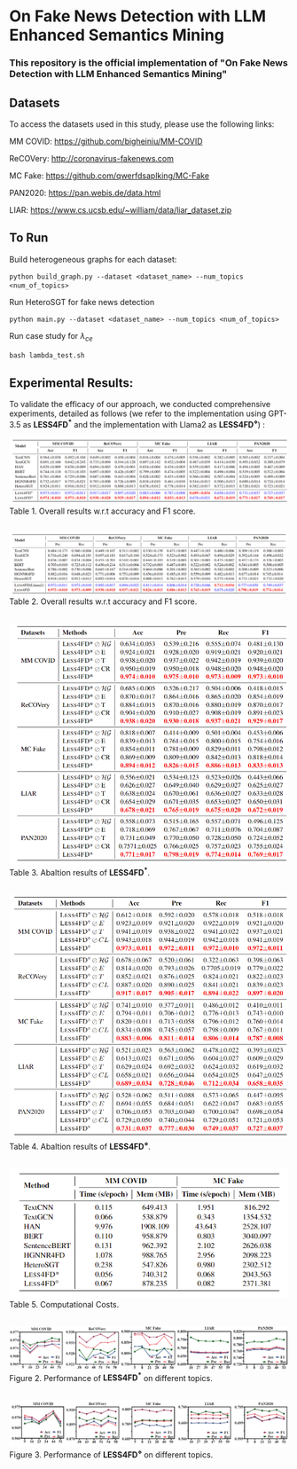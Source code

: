 # On Fake News Detection with LLM Enhanced Semantics Mining

### This repository is the official implementation of "On Fake News Detection with LLM Enhanced Semantics Mining" 

## Datasets

To access the datasets used in this study, please use the following links:

MM COVID: https://github.com/bigheiniu/MM-COVID

ReCOVery: http://coronavirus-fakenews.com

MC Fake: https://github.com/qwerfdsaplking/MC-Fake

PAN2020: https://pan.webis.de/data.html

LIAR: https://www.cs.ucsb.edu/~william/data/liar_dataset.zip

## To Run

Build heterogeneous graphs for each dataset:

```
python build_graph.py --dataset <dataset_name> --num_topics <num_of_topics>
```

Run HeteroSGT for fake news detection

```
python main.py --dataset <dataset_name> --num_topics <num_of_topics>
```

Run case study for $\lambda_{ce}$

```python
bash lambda_test.sh
```

## Experimental Results:
To validate the efficacy of our approach, we conducted comprehensive experiments, detailed as follows (we refer to the implementation using GPT-3.5 as __LESS4FD<sup>*</sup>__ and the implementation with Llama2 as __LESS4FD<sup>⋄</sup>__) :

![Overall Results_1](/figs/res_all_1.png "Overall results w.r.t accuracy and F1 score") <br>
Table 1. Overall results w.r.t accuracy and F1 score. <br> <br>

![Overall Results_2](/figs/res_all_2.png "Overall results w.r.t precision and recall") <br>
Table 2. Overall results w.r.t accuracy and F1 score.  <br> <br>

![Abaltion Results_1](/figs/ablation_1.png "Abaltion results of $LESS4FD*$") <br>
Table 3. Abaltion results of __LESS4FD<sup>*</sup>__.  <br> <br>

![Abaltion Results_2](/figs/ablation_2.png "Abaltion results of $LESS4FD^{\diamond}$") <br>
Table 4. Abaltion results of __LESS4FD<sup>⋄</sup>__.  <br> <br>

![Computational Costs](/figs/cost.png "Computational Costs") <br>
Table 5. Computational Costs.  <br> <br>

![Topics_1](/figs/topics_gpt.png "Performance on different topics of $LESS4FD$*") <br>
Figure 2. Performance of  __LESS4FD<sup>*</sup>__ on different topics.  <br> <br>

![Topics_2](/figs/topics_llama2.png "Performance on different topics of  $LESS4FD^{\diamond}$") <br>
Figure 3. Performance of __LESS4FD<sup>⋄</sup>__ on different topics.  <br> <br>

